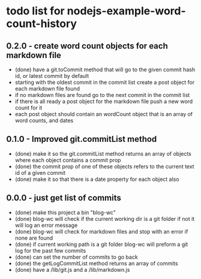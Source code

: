 # todo list for nodejs-example-word-count-history


## 0.2.0 - create word count objects for each markdown file
* (done) have a git.toCommit method that will go to the given commit hash id, or latest commit by default
* starting with the oldest commit in the commit list create a post object for each markdown file found
* if no markdown files are found go to the next commit in the commit list
* if there is all ready a post object for the markdown file push a new word count for it
* each post object should contain an wordCount object that is an array of word counts, and dates

## 0.1.0 - Improved git.commitList method
* (done) make it so the git.commitList method returns an array of objects where each object contains a commit prop
* (done) the commit prop of one of these objects refers to the current text id of a given commit
* (done) make it so that there is a date property for each object also

## 0.0.0 - just get list of commits
* (done) make this project a bin "blog-wc"
* (done) blog-wc will check if the current working dir is a git folder if not it will log an error message
* (done) blog-wc will check for markdown files and stop with an error if none are found
* (done) if current working path is a git folder blog-wc will preform a git log for the past few commits
* (done) can set the number of commits to go back
* (done) the getLogCommitList method returns an array of commits
* (done) have a /lib/git.js and a /lib/markdown.js